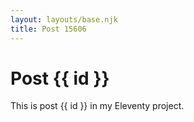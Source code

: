 ```yaml
---
layout: layouts/base.njk
title: Post 15606
---
```


# Post {{ id }}

This is post {{ id }} in my Eleventy project.
